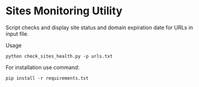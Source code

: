 # Sites Monitoring Utility

Script checks and display site status and domain expiration date for URLs in input file.

Usage
```
python check_sites_health.py -p urls.txt
```

For installation use command:
```
pip install -r requirements.txt
```